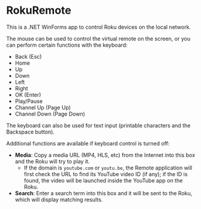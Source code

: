 ﻿# RokuRemote

This is a .NET WinForms app to control Roku devices on the local network.

The mouse can be used to control the virtual remote on the screen, or you can perform certain functions with the keyboard:

* Back (Esc)
* Home
* Up
* Down
* Left
* Right
* OK (Enter)
* Play/Pause
* Channel Up (Page Up)
* Channel Down (Page Down)

The keyboard can also be used for text input (printable characters and the Backspace button).

Additional functions are available if keyboard control is turned off:

* **Media**: Copy a media URL (MP4, HLS, etc) from the Internet into this box and the Roku will try to play it.
    * If the domain is `youtube.com` or `youtu.be`, the Remote application will first check the URL to find its YouTube video ID (if any); if the ID is found, the video will be launched inside the YouTube app on the Roku.
* **Search**: Enter a search term into this box and it will be sent to the Roku, which will display matching results.
